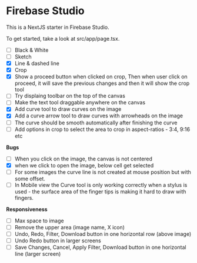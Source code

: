 # Firebase Studio

This is a NextJS starter in Firebase Studio.

To get started, take a look at src/app/page.tsx.

- [ ] Black & White
- [ ] Sketch
- [x] Line & dashed line
- [x] Crop
- [x] Show a proceed button when clicked on crop, Then when user click on proceed, it will save the previous changes and then it will show the crop tool
- [ ] Try displaing toolbar on the top of the canvas
- [ ] Make the text tool draggable anywhere on the canvas
- [x] Add curve tool to draw curves on the image
- [x] Add a curve arrow tool to draw curves with arrowheads on the image
- [ ] The curve should be smooth automatically after finishing the curve
- [ ] Add options in crop to select the area to crop in aspect-ratios - 3:4, 9:16 etc

**Bugs**

- [ ] When you click on the image, the canvas is not centered
- [x] when we click to open the image, below cell get selected
- [ ] For some images the curve line is not created at mouse position but with some offset.
- [ ] In Mobile view the Curve tool is only working correctly when a stylus is used - the surface area of the finger tips is making it hard to draw with fingers.

**Responsiveness**

- [ ] Max space to image
- [ ] Remove the upper area (image name, X icon)
- [ ] Undo, Redo, Filter, Download button in one horizontal row (above image)
- [ ] Undo Redo button in larger screens
- [ ] Save Changes, Cancel, Apply Filter, Download button in one horizontal line (larger screen)
